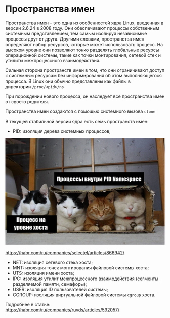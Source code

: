 # Пространства имен

Пространства имен – это одна из особенностей ядра Linux, введенная в версии 2.6.24 в 2008 году. Они обеспечивают процессы собственным системным представлением, тем самым изолируя независимые процессы друг от друга. Другими словами, пространства имен определяют набор ресурсов, которые может использовать процесс. На высоком уровне они позволяют тонко разделять глобальные ресурсы операционной системы, такие как точки монтирования, сетевой стек и утилиты межпроцессного взаимодействия.

Сильная сторона пространств имен в том, что они ограничивают доступ к системным ресурсам без информирования об этом выполняющегося процесса. В Linux они обычно представлены как файлы в директории `/proc/<pid>/ns`

При порождении нового процесса, он наследует все пространства имен от своего родителя.

Пространства имен создаются с помощью системного вызова `clone`

В текущей стабильной версии ядра есть семь пространств имен:

- PID: изоляция дерева системных процессов;

![image.png](%D0%9F%D1%80%D0%BE%D1%81%D1%82%D1%80%D0%B0%D0%BD%D1%81%D1%82%D0%B2%D0%B0%20%D0%B8%D0%BC%D0%B5%D0%BD%2016c9a18f25f8809497d9d2c4664597e3/image.png)

https://habr.com/ru/companies/selectel/articles/866942/

- NET: изоляция сетевого стека хоста;
- MNT: изоляция точек монтирования файловой системы хоста;
- UTS: изоляция имени хоста;
- IPC: изоляция утилит межпроцессного взаимодействия (сегменты разделяемой памяти, семафоры);
- USER: изоляция ID пользователей системы;
- CGROUP: изоляция виртуальной файловой системы `cgroup` хоста.

Подробнее в статье: https://habr.com/ru/companies/ruvds/articles/592057/